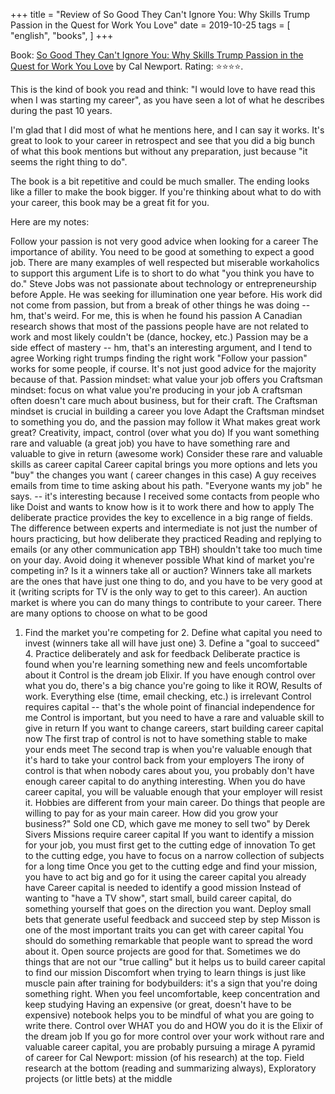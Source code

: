 +++
title = "Review of So Good They Can't Ignore You: Why Skills Trump Passion in the Quest for Work You Love"
date = 2019-10-25
tags = [
    "english",
    "books",
]
+++

Book: [So Good They Can't Ignore You: Why Skills Trump Passion in the Quest for Work You Love](https://www.goodreads.com/book/show/13525945) by Cal Newport. Rating: ⭐️⭐️⭐️⭐️.

This is the kind of book you read and think: "I would love to have read this when I was starting my career", as you have seen a lot of what he describes during the past 10 years.

I'm glad that I did most of what he mentions here, and I can say it works. It's great to look to your career in retrospect and see that you did a big bunch of what this book mentions but without any preparation, just because "it seems the right thing to do".

The book is a bit repetitive and could be much smaller. The ending looks like a filler to make the book bigger. If you're thinking about what to do with your career, this book may be a great fit for you.

Here are my notes:

Follow your passion is not very good advice when looking for a career
The importance of ability. You need to be good at something to expect a good job. There are many examples of well respected but miserable workaholics to support this argument
Life is to short to do what "you think you have to do."
Steve Jobs was not passionate about technology or entrepreneurship before Apple. He was seeking for illumination one year before. His work did not come from passion, but from a break of other things he was doing -- hm, that's weird. For me, this is when he found his passion
A Canadian research shows that most of the passions people have are not related to work and most likely couldn't be (dance, hockey, etc.)
Passion may be a side effect of mastery -- hm, that's an interesting argument, and I tend to agree
Working right trumps finding the right work
"Follow your passion" works for some people, if course. It's not just good advice for the majority because of that.
Passion mindset: what value your job offers you
Craftsman mindset: focus on what value you're producing in your job
A craftsman often doesn't care much about business, but for their craft.
The Craftsman mindset is crucial in building a career you love
Adapt the Craftsman mindset to something you do, and the passion may follow it
What makes great work great? Creativity, impact, control (over what you do)
If you want something rare and valuable (a great job) you have to have something rare and valuable to give in return (awesome work)
Consider these rare and valuable skills as career capital
Career capital brings you more options and lets you "buy" the changes you want ( career changes in this case)
A guy receives emails from time to time asking about his path. "Everyone wants my job" he says. -- it's interesting because I received some contacts from people who like Doist and wants to know how is it to work there and how to apply
The deliberate practice provides the key to excellence in a big range of fields. The difference between experts and intermediate is not just the number of hours practicing, but how deliberate they practiced
Reading and replying to emails (or any other communication app TBH) shouldn't take too much time on your day. Avoid doing it whenever possible
What kind of market you're competing in? Is it a winners take all or auction?
Winners take all markets are the ones that have just one thing to do, and you have to be very good at it (writing scripts for TV is the only way to get to this career).
An auction market is where you can do many things to contribute to your career. There are many options to choose on what to be good
1. Find the market you're competing for 2. Define what capital you need to invest (winners take all will have just one) 3. Define a "goal to succeed" 4. Practice deliberately and ask for feedback
Deliberate practice is found when you're learning something new and feels uncomfortable about it
Control is the dream job Elixir. If you have enough control over what you do, there's a big chance you're going to like it
ROW, Results of work. Everything else (time, email checking, etc.) is irrelevant
Control requires capital -- that's the whole point of financial independence for me
Control is important, but you need to have a rare and valuable skill to give in return
If you want to change careers, start building career capital now
The first trap of control is not to have something stable to make your ends meet
The second trap is when you're valuable enough that it's hard to take your control back from your employers
The irony of control is that when nobody cares about you, you probably don't have enough career capital to do anything interesting. When you do have career capital, you will be valuable enough that your employer will resist it.
Hobbies are different from your main career. Do things that people are willing to pay for as your main career.
How did you grow your business?" Sold one CD, which gave me money to sell two" by Derek Sivers
Missions require career capital
If you want to identify a mission for your job, you must first get to the cutting edge of innovation
To get to the cutting edge, you have to focus on a narrow collection of subjects for a long time
Once you get to the cutting edge and find your mission, you have to act big and go for it using the career capital you already have
Career capital is needed to identify a good mission
Instead of wanting to "have a TV show", start small, build career capital, do something yourself that goes on the direction you want. Deploy small bets that generate useful feedback and succeed step by step
Misson is one of the most important traits you can get with career capital
You should do something remarkable that people want to spread the word about it. Open source projects are good for that.
Sometimes we do things that are not our "true calling" but it helps us to build career capital to find our mission
Discomfort when trying to learn things is just like muscle pain after training for bodybuilders: it's a sign that you're doing something right. When you feel uncomfortable, keep concentration and keep studying
Having an expensive (or great, doesn't have to be expensive) notebook helps you to be mindful of what you are going to write there.
Control over WHAT you do and HOW you do it is the Elixir of the dream job
If you go for more control over your work without rare and valuable career capital, you are probably pursuing a mirage
A pyramid of career for Cal Newport: mission (of his research) at the top. Field research at the bottom (reading and summarizing always), Exploratory projects (or little bets) at the middle
